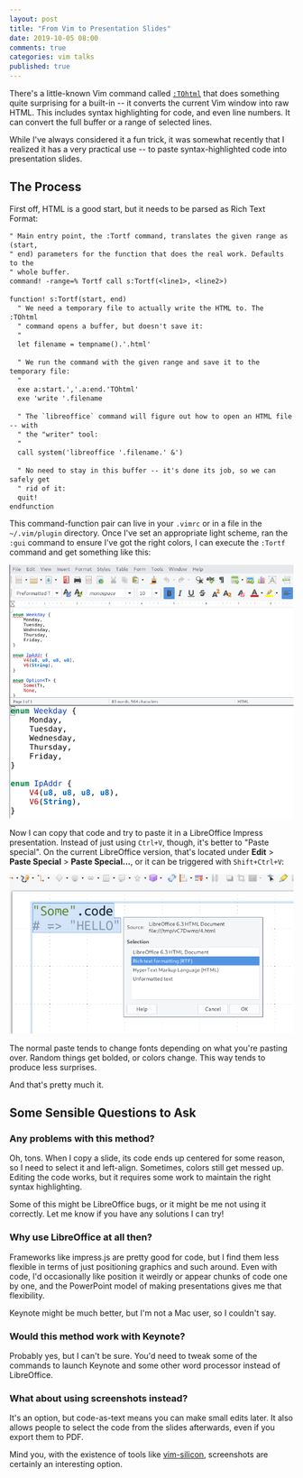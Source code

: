 ```yaml
---
layout: post
title: "From Vim to Presentation Slides"
date: 2019-10-05 08:00
comments: true
categories: vim talks
published: true
---
```


There's a little-known Vim command called [`:TOhtml`](https://vimhelp.org/syntax.txt.html#convert-to-HTML) that does something quite surprising for a built-in -- it converts the current Vim window into raw HTML. This includes syntax highlighting for code, and even line numbers. It can convert the full buffer or a range of selected lines.

While I've always considered it a fun trick, it was somewhat recently that I realized it has a very practical use -- to paste syntax-highlighted code into presentation slides.

<!-- more -->

## The Process

First off, HTML is a good start, but it needs to be parsed as Rich Text Format:

``` vim
" Main entry point, the :Tortf command, translates the given range as (start,
" end) parameters for the function that does the real work. Defaults to the
" whole buffer.
command! -range=% Tortf call s:Tortf(<line1>, <line2>)

function! s:Tortf(start, end)
  " We need a temporary file to actually write the HTML to. The :TOhtml
  " command opens a buffer, but doesn't save it:
  "
  let filename = tempname().'.html'

  " We run the command with the given range and save it to the temporary file:
  "
  exe a:start.','.a:end.'TOhtml'
  exe 'write '.filename

  " The `libreoffice` command will figure out how to open an HTML file -- with
  " the "writer" tool:
  "
  call system('libreoffice '.filename.' &')

  " No need to stay in this buffer -- it's done its job, so we can safely get
  " rid of it:
  quit!
endfunction
```

This command-function pair can live in your `.vimrc` or in a file in the `~/.vim/plugin` directory. Once I've set an appropriate light scheme, ran the `:gui` command to ensure I've got the right colors, I can execute the `:Tortf` command and get something like this:

![Code in libreoffice](/images/to_rtf.png)

Now I can copy that code and try to paste it in a LibreOffice Impress presentation. Instead of just using `Ctrl+V`, though, it's better to "Paste special". On the current LibreOffice version, that's located under **Edit** > **Paste Special** > **Paste Special...**, or it can be triggered with `Shift+Ctrl+V`:

![Paste Special](/images/paste_special.png)

The normal paste tends to change fonts depending on what you're pasting over. Random things get bolded, or colors change. This way tends to produce less surprises.

And that's pretty much it.

## Some Sensible Questions to Ask

### Any problems with this method?

Oh, tons. When I copy a slide, its code ends up centered for some reason, so I need to select it and left-align. Sometimes, colors still get messed up. Editing the code works, but it requires some work to maintain the right syntax highlighting.

Some of this might be LibreOffice bugs, or it might be me not using it correctly. Let me know if you have any solutions I can try!

### Why use LibreOffice at all then?

Frameworks like impress.js are pretty good for code, but I find them less flexible in terms of just positioning graphics and such around. Even with code, I'd occasionally like position it weirdly or appear chunks of code one by one, and the PowerPoint model of making presentations gives me that flexibility.

Keynote might be much better, but I'm not a Mac user, so I couldn't say.

### Would this method work with Keynote?

Probably yes, but I can't be sure. You'd need to tweak some of the commands to launch Keynote and some other word processor instead of LibreOffice.

### What about using screenshots instead?

It's an option, but code-as-text means you can make small edits later. It also allows people to select the code from the slides afterwards, even if you export them to PDF.

Mind you, with the existence of tools like [vim-silicon](https://github.com/segeljakt/vim-silicon), screenshots are certainly an interesting option.
